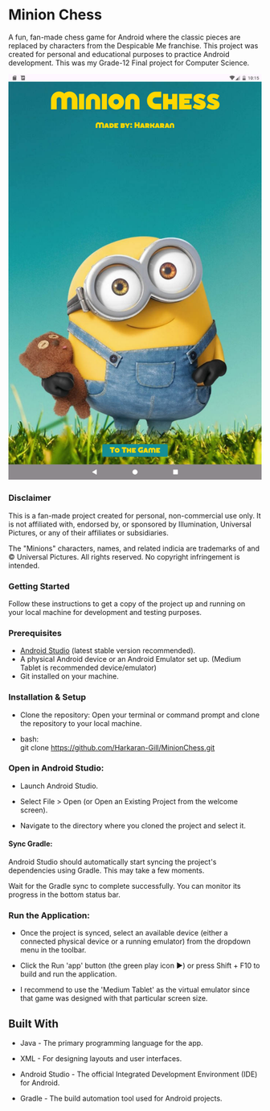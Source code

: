 # Minion Chess
A fun, fan-made chess game for Android where the classic pieces are replaced by characters from the Despicable Me franchise. This project was created for personal and educational purposes to practice Android development. This was my Grade-12 Final project for Computer Science.

![alttext](https://github.com/Harkaran-Gill/MinionChess/blob/main/READMEImages/OpeningScreen.png)

### Disclaimer
This is a fan-made project created for personal, non-commercial use only. It is not affiliated with, endorsed by, or sponsored by Illumination, Universal Pictures, or any of their affiliates or subsidiaries.

The "Minions" characters, names, and related indicia are trademarks of and © Universal Pictures. All rights reserved. No copyright infringement is intended.

### Getting Started
Follow these instructions to get a copy of the project up and running on your local machine for development and testing purposes.

### Prerequisites
-  <a href="https://developer.android.com/studio" target="_blank">Android Studio</a> (latest stable version recommended).
- A physical Android device or an Android Emulator set up. 
(Medium Tablet is recommended device/emulator)
- Git installed on your machine.

### Installation & Setup
- Clone the repository:
Open your terminal or command prompt and clone the repository to your local machine.

- bash:  
git clone https://github.com/Harkaran-Gill/MinionChess.git
### Open in Android Studio:

- Launch Android Studio.

- Select File > Open (or Open an Existing Project from the welcome screen).

- Navigate to the directory where you cloned the project and select it.

#### Sync Gradle:

Android Studio should automatically start syncing the project's dependencies using Gradle. This may take a few moments.

Wait for the Gradle sync to complete successfully. You can monitor its progress in the bottom status bar.

### Run the Application:

- Once the project is synced, select an available device (either a connected physical device or a running emulator) from the dropdown menu in the toolbar.

- Click the Run 'app' button (the green play icon ▶) or press Shift + F10 to build and run the application.
  
- I recommend to use the 'Medium Tablet' as the virtual emulator since that game was designed with that particular screen size.

## Built With
- Java - The primary programming language for the app.

- XML - For designing layouts and user interfaces.

- Android Studio - The official Integrated Development Environment (IDE) for Android.

- Gradle - The build automation tool used for Android projects.
